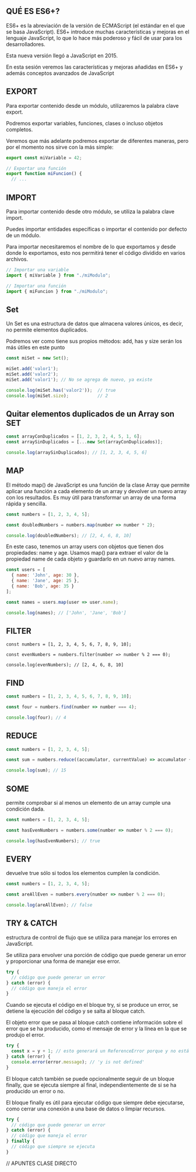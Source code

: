 
## QUÉ ES ES6+?
ES6+ es la abreviación de la versión de ECMAScript (el estándar en el que se basa JavaScript). ES6+ introduce muchas características y mejoras en el lenguaje JavaScript, lo que lo hace más poderoso y fácil de usar para los desarrolladores.

Esta nueva versión llegó a JavaScript en 2015.

En esta sesión veremos las características y mejoras añadidas en ES6+ y además conceptos avanzados de JavaScript



## EXPORT

Para exportar contenido desde un módulo, utilizaremos la palabra clave export.

Podremos exportar variables, funciones, clases o incluso objetos completos.

Veremos que más adelante podremos exportar de diferentes maneras, pero por el momento nos sirve con la más simple:

```js // Exportar una variable
export const miVariable = 42;

// Exportar una función
export function miFuncion() {
  // ...


```




## IMPORT 

Para importar contenido desde otro módulo, se utiliza la palabra clave import.

Puedes importar entidades específicas o importar el contenido por defecto de un módulo.

Para importar necesitaremos el nombre de lo que exportamos y desde donde lo exportamos, esto nos permitirá tener el código dividido en varios archivos.


```js
// Importar una variable
import { miVariable } from "./miModulo";

// Importar una función
import { miFuncion } from "./miModulo";

```





## Set

Un Set es una estructura de datos que almacena valores únicos, es decir, no permite elementos duplicados.

Podremos ver como tiene sus propios métodos: add, has y size serán los más útiles en este punto

```js 
const miSet = new Set();

miSet.add('valor1');
miSet.add('valor2');
miSet.add('valor1'); // No se agrega de nuevo, ya existe

console.log(miSet.has('valor2'));  // true
console.log(miSet.size);           // 2

```

## Quitar elementos duplicados de un Array son SET
```js 
const arrayConDuplicados = [1, 2, 3, 2, 4, 5, 1, 6];
const arraySinDuplicados = [...new Set(arrayConDuplicados)];

console.log(arraySinDuplicados); // [1, 2, 3, 4, 5, 6]
```






## MAP

El método map() de JavaScript es una función de la clase Array que permite aplicar una función a cada elemento de un array y devolver un nuevo array con los resultados. Es muy útil para transformar un array de una forma rápida y sencilla.
```js 
const numbers = [1, 2, 3, 4, 5];

const doubledNumbers = numbers.map(number => number * 2);

console.log(doubledNumbers); // [2, 4, 6, 8, 10]

```


En este caso, tenemos un array users con objetos que tienen dos propiedades: name y age. Usamos map() para extraer el valor de la propiedad name de cada objeto y guardarlo en un nuevo array names.

```js
const users = [
  { name: 'John', age: 30 },
  { name: 'Jane', age: 25 },
  { name: 'Bob', age: 35 }
];

const names = users.map(user => user.name);

console.log(names); // ['John', 'Jane', 'Bob']
```




## FILTER

```JS
const numbers = [1, 2, 3, 4, 5, 6, 7, 8, 9, 10];

const evenNumbers = numbers.filter(number => number % 2 === 0);

console.log(evenNumbers); // [2, 4, 6, 8, 10]
```



## FIND

```js
const numbers = [1, 2, 3, 4, 5, 6, 7, 8, 9, 10];

const four = numbers.find(number => number === 4);

console.log(four); // 4
```




## REDUCE

```js
const numbers = [1, 2, 3, 4, 5];

const sum = numbers.reduce((accumulator, currentValue) => accumulator + currentValue);

console.log(sum); // 15
```




## SOME
permite comprobar si al menos un elemento de un array cumple una condición dada.


```js 
const numbers = [1, 2, 3, 4, 5];

const hasEvenNumbers = numbers.some(number => number % 2 === 0);

console.log(hasEvenNumbers); // true
```




## EVERY
devuelve true sólo si todos los elementos cumplen la condición.

```js
const numbers = [1, 2, 3, 4, 5];

const areAllEven = numbers.every(number => number % 2 === 0);

console.log(areAllEven); // false
```




## TRY & CATCH
estructura de control de flujo que se utiliza para manejar los errores en JavaScript.

Se utiliza para envolver una porción de código que puede generar un error y proporcionar una forma de manejar ese error.

```js
try {
  // código que puede generar un error
} catch (error) {
  // código que maneja el error
}
```

Cuando se ejecuta el código en el bloque try, si se produce un error, se detiene la ejecución del código y se salta al bloque catch. 

El objeto error que se pasa al bloque catch contiene información sobre el error que se ha producido, como el mensaje de error y la línea en la que se produjo el error.


```js
try {
  const x = y + 1; // esto generará un ReferenceError porque y no está definida
} catch (error) {
  console.error(error.message); // 'y is not defined'
}
```


El bloque catch también se puede opcionalmente seguir de un bloque finally, que se ejecuta siempre al final, independientemente de si se ha producido un error o no. 

El bloque finally es útil para ejecutar código que siempre debe ejecutarse, 
como cerrar una conexión a una base de datos o limpiar recursos.

```js
try {
  // código que puede generar un error
} catch (error) {
  // código que maneja el error
} finally {
  // código que siempre se ejecuta
}
```









// APUNTES CLASE DIRECTO
